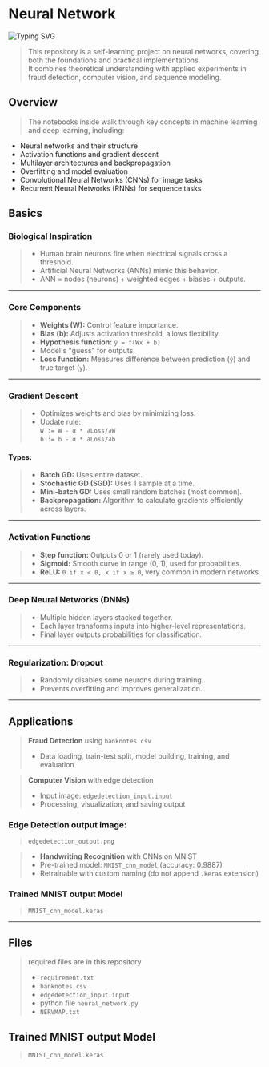 # Neural Network
<p align="left">
  <img src="https://readme-typing-svg.demolab.com?font=Fira+Code&duration=3000&pause=500&color=00FF80&center=false&vCenter=false&width=800&lines=banknotes.csv+-+Dataset+for+Fraud+Detection;edgedetection_output.png+-+Image+for+Edge+Detection;MNIST_cnn_model+-+Pretrained+CNN+Accuracy+98.87%" alt="Typing SVG" />
</p>



> This repository is a self-learning project on neural networks, covering both the foundations and practical implementations.  
   It combines theoretical understanding with applied experiments in fraud detection, computer vision, and sequence modeling.


 ## Overview

> The notebooks inside walk through key concepts in machine learning and deep learning, including:

  - Neural networks and their structure  
  - Activation functions and gradient descent  
  - Multilayer architectures and backpropagation  
  - Overfitting and model evaluation  
  - Convolutional Neural Networks (CNNs) for image tasks  
  - Recurrent Neural Networks (RNNs) for sequence tasks  

## Basics

 ###  Biological Inspiration
> - Human brain neurons fire when electrical signals cross a threshold.
> - Artificial Neural Networks (ANNs) mimic this behavior.
>- ANN = nodes (neurons) + weighted edges + biases + outputs.

---

 ###  Core Components
>- **Weights (W):** Control feature importance.
> - **Bias (b):** Adjusts activation threshold, allows flexibility.
>- **Hypothesis function:** `ŷ = f(Wx + b)`  
 > - Model's "guess" for outputs.
>- **Loss function:** Measures difference between prediction (`ŷ`) and true target (`y`).

---

 ###  Gradient Descent
>- Optimizes weights and bias by minimizing loss.
>- Update rule:  
  `W := W - α * ∂Loss/∂W`  
  `b := b - α * ∂Loss/∂b`
  
#### **Types:**
  >- **Batch GD:** Uses entire dataset.
  >- **Stochastic GD (SGD):** Uses 1 sample at a time.
  >- **Mini-batch GD:** Uses small random batches (most common).
>- **Backpropagation:** Algorithm to calculate gradients efficiently across layers.

---

 ### Activation Functions
>- **Step function:** Outputs 0 or 1 (rarely used today).
>- **Sigmoid:** Smooth curve in range (0, 1), used for probabilities.
>- **ReLU:** `0 if x < 0, x if x ≥ 0`, very common in modern networks.

---

 ### Deep Neural Networks (DNNs)
>- Multiple hidden layers stacked together.
>- Each layer transforms inputs into higher-level representations.
>- Final layer outputs probabilities for classification.

---

 ### Regularization: Dropout
>- Randomly disables some neurons during training.
>- Prevents overfitting and improves generalization.

---

 ## Applications

  >**Fraud Detection** using `banknotes.csv`  
   >- Data loading, train-test split, model building, training, and evaluation  
  
  >**Computer Vision** with edge detection  
  >- Input image: `edgedetection_input.input`  
   >- Processing, visualization, and saving output
### Edge Detection output image:
> `edgedetection_output.png`
  
  >- **Handwriting Recognition** with CNNs on MNIST  
   >- Pre-trained model: `MNIST_cnn_model` (accuracy: 0.9887)  
   >- Retrainable with custom naming (do not append `.keras` extension)
### Trained MNIST output Model
>`MNIST_cnn_model.keras`  
---
## Files

> required files are in this repository
>- `requirement.txt`
>- `banknotes.csv`
>- `edgedetection_input.input`
>- python file `neural_network.py`
>- `NERVMAP.txt`
## Trained MNIST output Model
>`MNIST_cnn_model.keras`  


